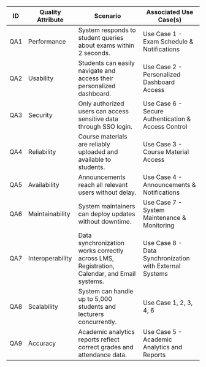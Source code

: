 | ID   | Quality Attribute         | Scenario                                                                 | Associated Use Case(s)                                     |
|------|---------------------------|-------------------------------------------------------------------------|------------------------------------------------------------|
| QA1  | Performance               | System responds to student queries about exams within 2 seconds.       | Use Case 1 - Exam Schedule & Notifications                |
| QA2  | Usability                 | Students can easily navigate and access their personalized dashboard.  | Use Case 2 - Personalized Dashboard Access                |
| QA3  | Security                  | Only authorized users can access sensitive data through SSO login.     | Use Case 6 - Secure Authentication & Access Control      |
| QA4  | Reliability               | Course materials are reliably uploaded and available to students.      | Use Case 3 - Course Material Access                       |
| QA5  | Availability              | Announcements reach all relevant users without delay.                  | Use Case 4 - Announcements & Notifications                |
| QA6  | Maintainability           | System maintainers can deploy updates without downtime.                | Use Case 7 - System Maintenance & Monitoring             |
| QA7  | Interoperability          | Data synchronization works correctly across LMS, Registration, Calendar, and Email systems. | Use Case 8 - Data Synchronization with External Systems |
| QA8  | Scalability               | System can handle up to 5,000 students and lecturers concurrently. | Use Case 1, 2, 3, 4, 6                                     |
| QA9  | Accuracy                  | Academic analytics reports reflect correct grades and attendance data. | Use Case 5 - Academic Analytics and Reports              |
